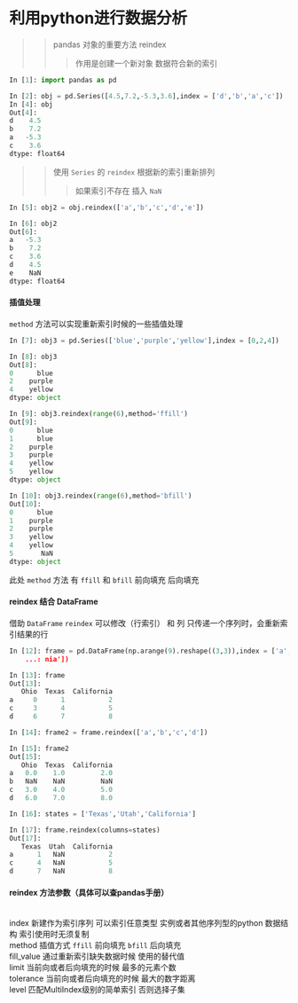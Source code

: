 # 利用python进行数据分析

>> pandas 对象的重要方法 reindex 
>>> 作用是创建一个新对象 数据符合新的索引


``` python
In [1]: import pandas as pd                                                                                     

In [2]: obj = pd.Series([4.5,7.2,-5.3,3.6],index = ['d','b','a','c'])   
In [4]: obj  
Out[4]: 
d    4.5
b    7.2
a   -5.3
c    3.6
dtype: float64

```

>> 使用 `Series` 的 `reindex` 根据新的索引重新排列 
>>> 如果索引不存在 插入 `NaN`

``` python
In [5]: obj2 = obj.reindex(['a','b','c','d','e'])                                                               

In [6]: obj2                                                                                                    
Out[6]: 
a   -5.3
b    7.2
c    3.6
d    4.5
e    NaN
dtype: float64
```
#### 插值处理 

`method` 方法可以实现重新索引时候的一些插值处理
``` python
In [7]: obj3 = pd.Series(['blue','purple','yellow'],index = [0,2,4])                                            

In [8]: obj3                                                                                                    
Out[8]: 
0      blue
2    purple
4    yellow
dtype: object

In [9]: obj3.reindex(range(6),method='ffill')                                                                   
Out[9]: 
0      blue
1      blue
2    purple
3    purple
4    yellow
5    yellow
dtype: object

In [10]: obj3.reindex(range(6),method='bfill')                                                                  
Out[10]: 
0      blue
1    purple
2    purple
3    yellow
4    yellow
5       NaN
dtype: object

```

此处 `method` 方法 有 `ffill` 和 `bfill` 前向填充 后向填充

#### reindex 结合 DataFrame

借助  `DataFrame` `reindex` 可以修改（行索引） 和 列 只传递一个序列时，会重新索引结果的行

``` python 
In [12]: frame = pd.DataFrame(np.arange(9).reshape((3,3)),index = ['a','c','d'],columns=['Ohio','Texas','Califor
    ...: nia'])                                                                                                 

In [13]: frame                                                                                                  
Out[13]: 
   Ohio  Texas  California
a     0      1           2
c     3      4           5
d     6      7           8

In [14]: frame2 = frame.reindex(['a','b','c','d'])                                                              

In [15]: frame2                                                                                                 
Out[15]: 
   Ohio  Texas  California
a   0.0    1.0         2.0
b   NaN    NaN         NaN
c   3.0    4.0         5.0
d   6.0    7.0         8.0

In [16]: states = ['Texas','Utah','California']                                                                 

In [17]: frame.reindex(columns=states)                                                                          
Out[17]: 
   Texas  Utah  California
a      1   NaN           2
c      4   NaN           5
d      7   NaN           8

```

#### reindex 方法参数（具体可以查pandas手册）

<br>index                新建作为索引序列 可以索引任意类型 实例或者其他序列型的python 数据结构 索引使用时无须复制
<br>method               插值方式  `ffill`  前向填充  `bfill` 后向填充
<br>fill_value           通过重新索引缺失数据时候 使用的替代值
<br>limit                当前向或者后向填充的时候 最多的元素个数
<br>tolerance            当前向或者后向填充的时候 最大的数字距离
<br>level                匹配MultiIndex级别的简单索引 否则选择子集





































